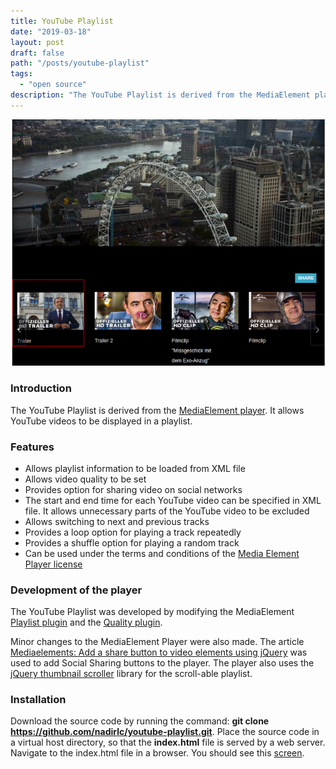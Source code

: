 ```yaml
---
title: YouTube Playlist
date: "2019-03-18"
layout: post
draft: false
path: "/posts/youtube-playlist"
tags:
  - "open source"
description: "The YouTube Playlist is derived from the MediaElement player. It allows YouTube videos to be displayed in a playlist."
---
```


![YouTube Playlist](./youtube-playlist.png)

### Introduction
The YouTube Playlist is derived from the [MediaElement player](http://mediaelementjs.com/). It allows YouTube videos to be displayed in a playlist.

### Features

* Allows playlist information to be loaded from XML file
* Allows video quality to be set
* Provides option for sharing video on social networks
* The start and end time for each YouTube video can be specified in XML file. It allows unnecessary parts of the YouTube video to be excluded
* Allows switching to next and previous tracks
* Provides a loop option for playing a track repeatedly
* Provides a shuffle option for playing a random track
* Can be used under the terms and conditions of the [Media Element Player license](https://github.com/mediaelement/mediaelement/blob/master/LICENSE)

### Development of the player
The YouTube Playlist was developed by modifying the MediaElement [Playlist plugin](https://github.com/mediaelement/mediaelement-plugins/blob/master/docs/playlist.md) and the [Quality plugin](https://github.com/mediaelement/mediaelement-plugins/blob/master/docs/quality.md).

Minor changes to the MediaElement Player were also made. The article [Mediaelements: Add a share button to video elements using jQuery](https://xparkmedia.com/blog/mediaelements-add-a-share-button-to-video-elements-using-jquery/) was used to add Social Sharing buttons to the player. The player also uses the [jQuery thumbnail scroller](http://manos.malihu.gr/jquery-thumbnail-scroller/) library for the scroll-able playlist.

### Installation
Download the source code by running the command: **git clone https://github.com/nadirlc/youtube-playlist.git**. Place the source code in a virtual host directory, so that the **index.html** file is served by a web server. Navigate to the index.html file in a browser. You should see this [screen](#youtube-screen).
